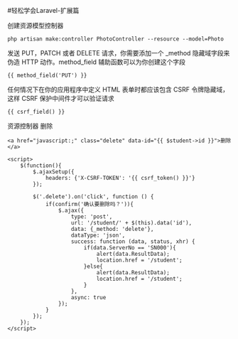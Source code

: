 #轻松学会Laravel-扩展篇

创建资源模型控制器
```
php artisan make:controller PhotoController --resource --model=Photo
```

发送 PUT，PATCH 或者 DELETE 请求，你需要添加一个 _method 隐藏域字段来伪造 HTTP 动作。method_field 辅助函数可以为你创建这个字段
```
{{ method_field('PUT') }}
```

任何情况下在你的应用程序中定义 HTML 表单时都应该包含 CSRF 令牌隐藏域，这样 CSRF 保护中间件才可以验证请求
```
{{ csrf_field() }}
```

资源控制器 删除
```
<a href="javascript:;" class="delete" data-id="{{ $student->id }}">删除</a>

<script>
    $(function(){
        $.ajaxSetup({
            headers: {'X-CSRF-TOKEN': '{{ csrf_token() }}'}
        });

        $('.delete').on('click', function () {
            if(confirm('确认要删除吗？')){
                $.ajax({
                    type: 'post',
                    url: '/student/' + $(this).data('id'),
                    data: {_method: 'delete'},
                    dataType: 'json',
                    success: function (data, status, xhr) {
                        if(data.ServerNo == 'SN000'){
                            alert(data.ResultData);
                            location.href = '/student';
                        }else{
                            alert(data.ResultData);
                            location.href = '/student';
                        }
                    },
                    async: true
                });
            }
        });
    });
</script>
```
